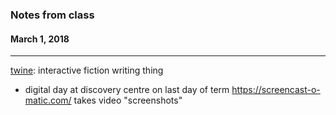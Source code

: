 ### Notes from class
#### March 1, 2018

---

[twine](http://twinery.org/): interactive fiction writing thing
- digital day at discovery centre on last day of term
https://screencast-o-matic.com/ takes video "screenshots"
